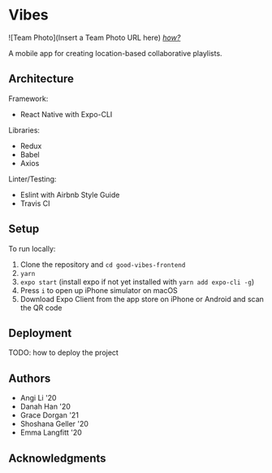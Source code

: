 # Vibes

![Team Photo](Insert a Team Photo URL here)
[*how?*](https://help.github.com/articles/about-readmes/#relative-links-and-image-paths-in-readme-files)

A mobile app for creating location-based collaborative playlists.

## Architecture

Framework:
* React Native with Expo-CLI

Libraries:
* Redux
* Babel
* Axios

Linter/Testing:
* Eslint with Airbnb Style Guide
* Travis CI

## Setup

To run locally:
1. Clone the repository and `cd good-vibes-frontend`
2. `yarn`
3. `expo start` (install expo if not yet installed with `yarn add expo-cli -g`)
4. Press `i` to open up iPhone simulator on macOS
5. Download Expo Client from the app store on iPhone or Android and scan the QR code

## Deployment

TODO: how to deploy the project

## Authors
* Angi Li '20
* Danah Han '20
* Grace Dorgan '21
* Shoshana Geller '20
* Emma Langfitt '20

## Acknowledgments
